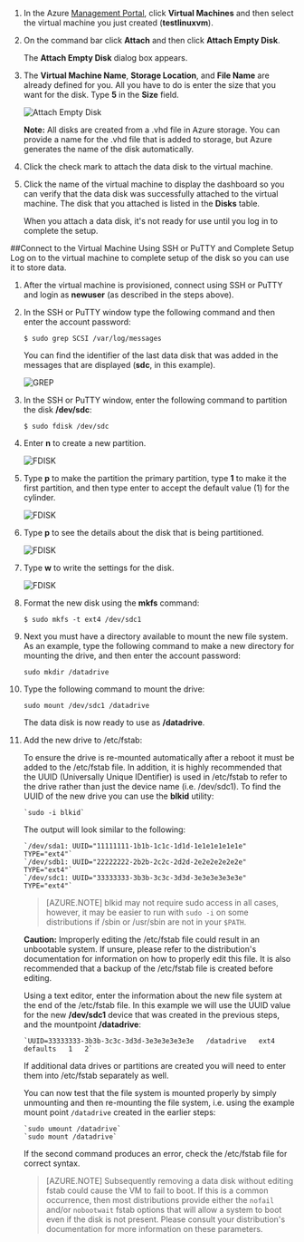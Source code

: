 1. In the Azure [Management Portal](http://manage.windowsazure.com), click **Virtual Machines** and then select the virtual machine you just created (**testlinuxvm**).

2. On the command bar click **Attach** and then click **Attach Empty Disk**.

    The **Attach Empty Disk** dialog box appears.


3. The **Virtual Machine Name**, **Storage Location**, and **File Name** are already defined for you. All you have to do is enter the size that you want for the disk. Type **5** in the **Size** field.

    ![Attach Empty Disk][Image2]

    **Note:** All disks are created from a .vhd file in Azure storage. You can provide a name for the .vhd file that is added to storage, but Azure generates the name of the disk automatically.

4. Click the check mark to attach the data disk to the virtual machine.

5. Click the name of the virtual machine to display the dashboard so you can verify that the data disk was successfully attached to the virtual machine. The disk that you attached is listed in the **Disks** table.

    When you attach a data disk, it's not ready for use until you log in to complete the setup.

##Connect to the Virtual Machine Using SSH or PuTTY and Complete Setup
Log on to the virtual machine to complete setup of the disk so you can use it to store data.

1. After the virtual machine is provisioned, connect using SSH or PuTTY and login as **newuser** (as described in the steps above). 


2. In the SSH or PuTTY window type the following command and then enter the account password:

    `$ sudo grep SCSI /var/log/messages`

    You can find the identifier of the last data disk that was added in the messages that are displayed (**sdc**, in this example).

    ![GREP][Image4]


3. In the SSH or PuTTY window, enter the following command to partition the disk **/dev/sdc**:

    `$ sudo fdisk /dev/sdc`


4. Enter **n** to create a new partition.

    ![FDISK][Image5]


5. Type **p** to make the partition the primary partition, type **1** to make it the first partition, and then type enter to accept the default value (1) for the cylinder.

    ![FDISK][Image6]


6. Type **p** to see the details about the disk that is being partitioned.

    ![FDISK][Image7]


7. Type **w** to write the settings for the disk.

    ![FDISK][Image8]


8. Format the new disk using the **mkfs** command:

    `$ sudo mkfs -t ext4 /dev/sdc1`

9. Next you must have a directory available to mount the new file system. As an example, type the following command to make a new directory for mounting the drive, and then enter the account password:

    `sudo mkdir /datadrive`


10. Type the following command to mount the drive:

    `sudo mount /dev/sdc1 /datadrive`

    The data disk is now ready to use as **/datadrive**.


11. Add the new drive to /etc/fstab:

    To ensure the drive is re-mounted automatically after a reboot it must be added to the /etc/fstab file. In addition, it is highly recommended that the UUID (Universally Unique IDentifier) is used in /etc/fstab to refer to the drive rather than just the device name (i.e. /dev/sdc1). To find the UUID of the new drive you can use the **blkid** utility:
    
        `sudo -i blkid`

    The output will look similar to the following:

        `/dev/sda1: UUID="11111111-1b1b-1c1c-1d1d-1e1e1e1e1e1e" TYPE="ext4"`
        `/dev/sdb1: UUID="22222222-2b2b-2c2c-2d2d-2e2e2e2e2e2e" TYPE="ext4"`
        `/dev/sdc1: UUID="33333333-3b3b-3c3c-3d3d-3e3e3e3e3e3e" TYPE="ext4"`

    >[AZURE.NOTE] blkid may not require sudo access in all cases, however, it may be easier to run with `sudo -i` on some distributions if /sbin or /usr/sbin are not in your `$PATH`.

    **Caution:** Improperly editing the /etc/fstab file could result in an unbootable system. If unsure, please refer to the distribution's documentation for information on how to properly edit this file. It is also recommended that a backup of the /etc/fstab file is created before editing.

    Using a text editor, enter the information about the new file system at the end of the /etc/fstab file.  In this example we will use the UUID value for the new **/dev/sdc1** device that was created in the previous steps, and the mountpoint **/datadrive**:

        `UUID=33333333-3b3b-3c3c-3d3d-3e3e3e3e3e3e   /datadrive   ext4   defaults   1   2`

    If additional data drives or partitions are created you will need to enter them into /etc/fstab separately as well.

    You can now test that the file system is mounted properly by simply unmounting and then re-mounting the file system, i.e. using the example mount point `/datadrive` created in the earlier steps: 

        `sudo umount /datadrive`
        `sudo mount /datadrive`

    If the second command produces an error, check the /etc/fstab file for correct syntax.


    >[AZURE.NOTE] Subsequently removing a data disk without editing fstab could cause the VM to fail to boot. If this is a common occurrence, then most distributions provide either the `nofail` and/or `nobootwait` fstab options that will allow a system to boot even if the disk is not present. Please consult your distribution's documentation for more information on these parameters.


[Image2]: ./media/attach-data-disk-centos-vm-in-portal/AttachDataDiskLinuxVM2.png
[Image4]: ./media/attach-data-disk-centos-vm-in-portal/GrepScsiMessages.png
[Image5]: ./media/attach-data-disk-centos-vm-in-portal/fdisk1.png
[Image6]: ./media/attach-data-disk-centos-vm-in-portal/fdisk2.png
[Image7]: ./media/attach-data-disk-centos-vm-in-portal/fdisk3.png
[Image8]: ./media/attach-data-disk-centos-vm-in-portal/fdisk4.png
[Image9]: ./media/attach-data-disk-centos-vm-in-portal/mkfs.png



